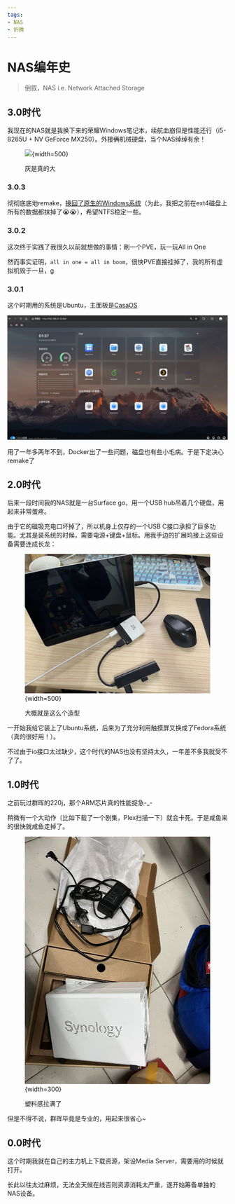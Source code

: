 ```yaml
---
tags:
- NAS
- 折腾
---
```


# NAS编年史

> 倒叙，NAS i.e. Network Attached Storage

## 3.0时代

我现在的NAS就是我换下来的荣耀Windows笔记本，续航血崩但是性能还行（i5-8265U + NV GeForce MX250）。外接<s>俩</s>机械硬盘，当个NAS绰绰有余！

<figure markdown>

![](assets/2025-07-24-15-55-53.png){width=500}

<figurecaption>灰是真的大</figurecaption>
</figure>

### 3.0.3

彻彻底底地remake，[换回了原生的Windows系统](./windows.md)（为此，我把之前在ext4磁盘上所有的数据都抹掉了😭😭），希望NTFS稳定一些。

### 3.0.2

这次终于实践了我很久以前就想做的事情：刷一个PVE，玩一玩All in One

然而事实证明，`all in one = all in boom`，很快PVE直接挂掉了，我的所有虚拟机毁于一旦，g

### 3.0.1

这个时期用的系统是Ubuntu，主面板是[CasaOS](https://casaos.io/)

![](assets/2024-06-16-01-37-47.png)

用了一年多两年不到，Docker出了一些问题，磁盘也有些小毛病。于是下定决心remake了

## 2.0时代

后来一段时间我的NAS就是一台Surface go，用一个USB hub吊着几个硬盘，用起来非常蛋疼。

由于它的磁吸充电口坏掉了，所以机身上仅存的一个USB C接口承担了巨多功能。尤其是装系统的时候，需要电源+键盘+鼠标。用我手边的扩展坞接上这些设备需要连成长龙：

<figure markdown>

![](assets/IMG_1515.jpg){width=500}

<figurecaption>大概就是这么个造型</figurecaption>

</figure>

一开始我给它装上了Ubuntu系统，后来为了充分利用触摸屏又换成了Fedora系统（真的很好用！）。

不过由于io接口太过缺少，这个时代的NAS也没有坚持太久，一年差不多我就受不了了。

## 1.0时代

之前玩过群晖的220j，那个ARM芯片真的性能捉急-_-

稍微有一个大动作（比如下载了一个剧集，Plex扫描一下）就会卡死。于是咸鱼来的很快就咸鱼走掉了。

<figure markdown>

![](assets/IMG_4778.jpg){width=300}

<figurecaption>塑料感拉满了</figurecaption>
</figure>

但是不得不说，群晖毕竟是专业的，用起来很省心~

## 0.0时代

这个时期我就在自己的主力机上下载资源，架设Media Server，需要用的时候就打开。

长此以往太过麻烦，无法全天候在线否则资源消耗太严重，遂开始筹备单独的NAS设备。
